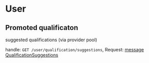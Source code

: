 # User

## Promoted qualificaton

suggested qualifications (via provider pool)

handle: `GET /user/qualification/suggestions`, Request: [message QualificationSuggestions](https://gitlab.com/edgenode2/proto/-/blob/master/EdgeNode/Transport/User.proto)